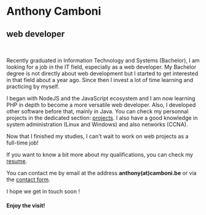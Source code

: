 # **Anthony Camboni**
## **web developer**
<br />

Recently graduated in Information Technology and Systems (Bachelor), I am looking for a job in the IT field, especially as a web developer.
My Bachelor degree is not directly about web development but I started to get interested in that field about a year ago. Since then I invest a lot of time learning and practicing by myself.

I began with NodeJS and the JavaScript ecosystem and I am now learning PHP in depth to become a more versatile web developer.
Also, I developed other software before that, mainly in Java. 
You can check my personnal projects in the dedicated section: [projects](#/projects).
I also have a good knowledge in system administration (Linux and Windows) and also networks (CCNA).

Now that I finished my studies, I can't wait to work on web projects as a full-time job!


If you want to know a bit more about my qualifications, you can check my [resume](#/resume).

You can contact me by email at the address **anthony(at)camboni.be** or via the [contact form](#/contact).

I hope we get in touch soon !

#### Enjoy the visit!
